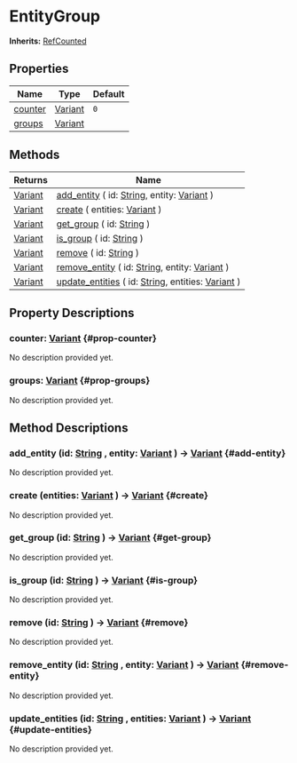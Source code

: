 # EntityGroup
**Inherits:** [RefCounted](https://docs.godotengine.org/de/4.x/classes/class_refcounted.html)
    


## Properties

| Name                     | Type                                                                      | Default |
| ------------------------ | ------------------------------------------------------------------------- | ------- |
| [counter](#prop-counter) | [Variant](https://docs.godotengine.org/de/4.x/classes/class_variant.html) | `0`     |
| [groups](#prop-groups)   | [Variant](https://docs.godotengine.org/de/4.x/classes/class_variant.html) |         |

## Methods

| Returns                                                                   | Name                                                                                                                                                                                                     |
| ------------------------------------------------------------------------- | -------------------------------------------------------------------------------------------------------------------------------------------------------------------------------------------------------- |
| [Variant](https://docs.godotengine.org/de/4.x/classes/class_variant.html) | [add_entity](#add-entity) ( id: [String](https://docs.godotengine.org/de/4.x/classes/class_string.html), entity: [Variant](https://docs.godotengine.org/de/4.x/classes/class_variant.html) )             |
| [Variant](https://docs.godotengine.org/de/4.x/classes/class_variant.html) | [create](#create) ( entities: [Variant](https://docs.godotengine.org/de/4.x/classes/class_variant.html) )                                                                                                |
| [Variant](https://docs.godotengine.org/de/4.x/classes/class_variant.html) | [get_group](#get-group) ( id: [String](https://docs.godotengine.org/de/4.x/classes/class_string.html) )                                                                                                  |
| [Variant](https://docs.godotengine.org/de/4.x/classes/class_variant.html) | [is_group](#is-group) ( id: [String](https://docs.godotengine.org/de/4.x/classes/class_string.html) )                                                                                                    |
| [Variant](https://docs.godotengine.org/de/4.x/classes/class_variant.html) | [remove](#remove) ( id: [String](https://docs.godotengine.org/de/4.x/classes/class_string.html) )                                                                                                        |
| [Variant](https://docs.godotengine.org/de/4.x/classes/class_variant.html) | [remove_entity](#remove-entity) ( id: [String](https://docs.godotengine.org/de/4.x/classes/class_string.html), entity: [Variant](https://docs.godotengine.org/de/4.x/classes/class_variant.html) )       |
| [Variant](https://docs.godotengine.org/de/4.x/classes/class_variant.html) | [update_entities](#update-entities) ( id: [String](https://docs.godotengine.org/de/4.x/classes/class_string.html), entities: [Variant](https://docs.godotengine.org/de/4.x/classes/class_variant.html) ) |







## Property Descriptions

### counter: [Variant](https://docs.godotengine.org/de/4.x/classes/class_variant.html) {#prop-counter}

No description provided yet.

### groups: [Variant](https://docs.godotengine.org/de/4.x/classes/class_variant.html) {#prop-groups}

No description provided yet.

## Method Descriptions

###  add_entity (id: [String](https://docs.godotengine.org/de/4.x/classes/class_string.html) , entity: [Variant](https://docs.godotengine.org/de/4.x/classes/class_variant.html)  ) -> [Variant](https://docs.godotengine.org/de/4.x/classes/class_variant.html) {#add-entity}

No description provided yet.

###  create (entities: [Variant](https://docs.godotengine.org/de/4.x/classes/class_variant.html)  ) -> [Variant](https://docs.godotengine.org/de/4.x/classes/class_variant.html) {#create}

No description provided yet.

###  get_group (id: [String](https://docs.godotengine.org/de/4.x/classes/class_string.html)  ) -> [Variant](https://docs.godotengine.org/de/4.x/classes/class_variant.html) {#get-group}

No description provided yet.

###  is_group (id: [String](https://docs.godotengine.org/de/4.x/classes/class_string.html)  ) -> [Variant](https://docs.godotengine.org/de/4.x/classes/class_variant.html) {#is-group}

No description provided yet.

###  remove (id: [String](https://docs.godotengine.org/de/4.x/classes/class_string.html)  ) -> [Variant](https://docs.godotengine.org/de/4.x/classes/class_variant.html) {#remove}

No description provided yet.

###  remove_entity (id: [String](https://docs.godotengine.org/de/4.x/classes/class_string.html) , entity: [Variant](https://docs.godotengine.org/de/4.x/classes/class_variant.html)  ) -> [Variant](https://docs.godotengine.org/de/4.x/classes/class_variant.html) {#remove-entity}

No description provided yet.

###  update_entities (id: [String](https://docs.godotengine.org/de/4.x/classes/class_string.html) , entities: [Variant](https://docs.godotengine.org/de/4.x/classes/class_variant.html)  ) -> [Variant](https://docs.godotengine.org/de/4.x/classes/class_variant.html) {#update-entities}

No description provided yet.
